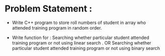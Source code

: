 # Problem Statement :
- Write C++ program to store roll numbers of student in array who attended training program in random order.

- Write function for :
Searching whether particular student attended training program or not using linear search .
OR
Searching whether particular student attended training program or not using binary search
